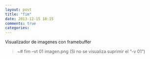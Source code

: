 ```yaml
---
layout: post
title: "fim"
date: 2013-12-15 18:15
comments: true
categories: 
---
```

Visualizador de imagenes con framebuffer

>~# fim –vt 01 imagen.png (Si no se visualiza suprimir el “-v 01”)

